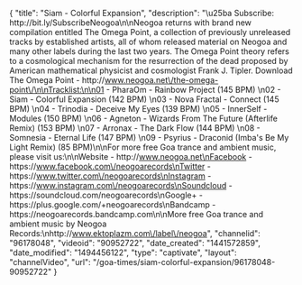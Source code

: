 {
    "title": "Siam - Colorful Expansion",
    "description": "\u25ba Subscribe: http:\/\/bit.ly\/SubscribeNeogoa\n\nNeogoa returns with brand new compilation entitled The Omega Point, a collection of previously unreleased tracks by established artists, all of whom released material on Neogoa and many other labels during the last two years. The Omega Point theory refers to a cosmological mechanism for the resurrection of the dead proposed by American mathematical physicist and cosmologist Frank J. Tipler. Download The Omega Point - http:\/\/www.neogoa.net\/the-omega-point\/\n\nTracklist:\n\n01 - PharaOm - Rainbow Project (145 BPM) \n02 - Siam - Colorful Expansion (142 BPM) \n03 - Nova Fractal - Connect (145 BPM) \n04 - Trinodia - Deceive My Eyes (139 BPM) \n05 - InnerSelf - Modules (150 BPM) \n06 - Agneton - Wizards From The Future (Afterlife Remix) (153 BPM) \n07 - Arronax - The Dark Flow (144 BPM) \n08 - Somnesia - Eternal Life (147 BPM) \n09 - Psyrius - Draconid (Imba's Be My Light Remix) (85 BPM)\n\nFor more free Goa trance and ambient music, please visit us:\n\nWebsite - http:\/\/www.neogoa.net\nFacebook - https:\/\/www.facebook.com\/neogoarecords\nTwitter - https:\/\/www.twitter.com\/neogoarecords\nInstagram - https:\/\/www.instagram.com\/neogoarecords\nSoundcloud - https:\/\/soundcloud.com\/neogoarecords\nGoogle+ - https:\/\/plus.google.com\/+neogoarecords\nBandcamp - https:\/\/neogoarecords.bandcamp.com\n\nMore free Goa trance and ambient music by Neogoa Records:\nhttp:\/\/www.ektoplazm.com\/label\/neogoa",
    "channelid": "96178048",
    "videoid": "90952722",
    "date_created": "1441572859",
    "date_modified": "1494456122",
    "type": "captivate",
    "layout": "channelVideo",
    "url": "\/goa-times\/siam-colorful-expansion\/96178048-90952722"
}